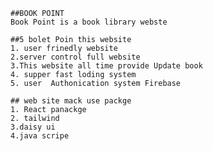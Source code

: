     ##BOOK POINT
    Book Point is a book library webste

    ##5 bolet Poin this website
    1. user frinedly website
    2.server control full website
    3.This website all time provide Update book
    4. supper fast loding system 
    5. user  Authonication system Firebase 

    ## web site mack use packge
    1. React panackge 
    2. tailwind
    3.daisy ui
    4.java scripe 
    


